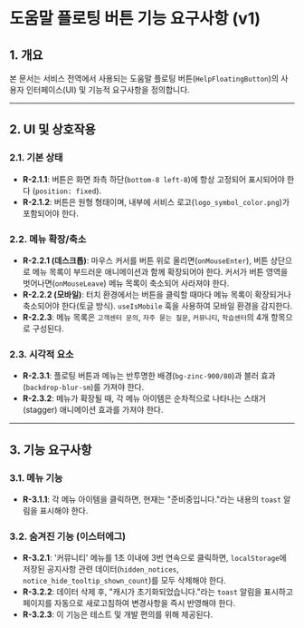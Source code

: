 # 도움말 플로팅 버튼 기능 요구사항 (v1)

## 1. 개요
본 문서는 서비스 전역에서 사용되는 도움말 플로팅 버튼(`HelpFloatingButton`)의 사용자 인터페이스(UI) 및 기능적 요구사항을 정의합니다.

---

## 2. UI 및 상호작용

### 2.1. 기본 상태
- **R-2.1.1**: 버튼은 화면 좌측 하단(`bottom-8 left-8`)에 항상 고정되어 표시되어야 한다 (`position: fixed`).
- **R-2.1.2**: 버튼은 원형 형태이며, 내부에 서비스 로고(`logo_symbol_color.png`)가 포함되어야 한다.

### 2.2. 메뉴 확장/축소
- **R-2.2.1 (데스크톱)**: 마우스 커서를 버튼 위로 올리면(`onMouseEnter`), 버튼 상단으로 메뉴 목록이 부드러운 애니메이션과 함께 확장되어야 한다. 커서가 버튼 영역을 벗어나면(`onMouseLeave`) 메뉴 목록이 축소되어 사라져야 한다.
- **R-2.2.2 (모바일)**: 터치 환경에서는 버튼을 클릭할 때마다 메뉴 목록이 확장되거나 축소되어야 한다(토글 방식). `useIsMobile` 훅을 사용하여 모바일 환경을 감지한다.
- **R-2.2.3**: 메뉴 목록은 `고객센터 문의`, `자주 묻는 질문`, `커뮤니티`, `학습센터`의 4개 항목으로 구성된다.

### 2.3. 시각적 요소
- **R-2.3.1**: 플로팅 버튼과 메뉴는 반투명한 배경(`bg-zinc-900/80`)과 블러 효과(`backdrop-blur-sm`)를 가져야 한다.
- **R-2.3.2**: 메뉴가 확장될 때, 각 메뉴 아이템은 순차적으로 나타나는 스태거(stagger) 애니메이션 효과를 가져야 한다.

---

## 3. 기능 요구사항

### 3.1. 메뉴 기능
- **R-3.1.1**: 각 메뉴 아이템을 클릭하면, 현재는 "준비중입니다."라는 내용의 `toast` 알림을 표시해야 한다.

### 3.2. 숨겨진 기능 (이스터에그)
- **R-3.2.1**: '커뮤니티' 메뉴를 1초 이내에 3번 연속으로 클릭하면, `localStorage`에 저장된 공지사항 관련 데이터(`hidden_notices`, `notice_hide_tooltip_shown_count`)를 모두 삭제해야 한다.
- **R-3.2.2**: 데이터 삭제 후, "캐시가 초기화되었습니다."라는 `toast` 알림을 표시하고 페이지를 자동으로 새로고침하여 변경사항을 즉시 반영해야 한다.
- **R-3.2.3**: 이 기능은 테스트 및 개발 편의를 위해 제공된다. 
